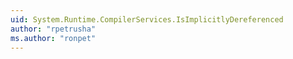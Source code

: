 ```yaml
---
uid: System.Runtime.CompilerServices.IsImplicitlyDereferenced
author: "rpetrusha"
ms.author: "ronpet"
---
```

